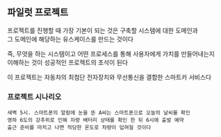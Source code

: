 ## 파일럿 프로젝트

프로젝트를 진행할 때 가장 기본이 되는 것은 구축할 시스템에 대한 도메인과  
그 도메인에 해당하는 유스케이스를 만드는 것이다  

즉, 무엇을 하는 시스템이고 어떤 프로세스를 통해 사용자에게 가치를 만들어내는지  
이해하는 것이 성공적인 프로젝트의 초석이 된다  

이 프로젝트는 자동차의 최첨단 전자장치와 무선통신을 결합한 스마트카 서비스다  

### 프로젝트 시나리오
```
새벽 5시. 스마트폰의 알람에 눈을 뜬 A씨는 스마트폰으로 오늘의 날씨를 확인  
영하 6도의 강추위로 인해 차량 배터리 상태를 확인 한 뒤 6시에 출발 예약  
출근 준비를 마치고 나면 적당한 온도로 차량이 덥혀질 것이다  


```